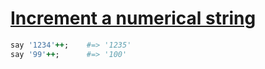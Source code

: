 [1]: http://rosettacode.org/wiki/Increment_a_numerical_string

# [Increment a numerical string][1]

```ruby
say '1234'++;    #=> '1235'
say '99'++;      #=> '100'
```